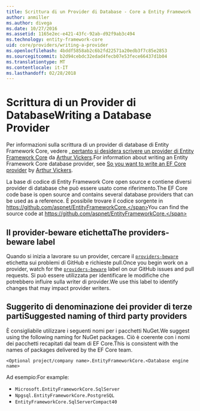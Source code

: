 ```yaml
---
title: Scrittura di un Provider di Database - Core a Entity Framework
author: anmiller
ms.author: divega
ms.date: 10/27/2016
ms.assetid: 1165e2ec-e421-43fc-92ab-d92f9ab3c494
ms.technology: entity-framework-core
uid: core/providers/writing-a-provider
ms.openlocfilehash: 4bddf5858ab2c6b2fd22571a20edb3f7c85e2853
ms.sourcegitcommit: b2d94cebdc32edad4fecb07e53fece66437d1b04
ms.translationtype: MT
ms.contentlocale: it-IT
ms.lasthandoff: 02/28/2018
---
```

# <a name="writing-a-database-provider"></a><span data-ttu-id="fa4b9-102">Scrittura di un Provider di Database</span><span class="sxs-lookup"><span data-stu-id="fa4b9-102">Writing a Database Provider</span></span>

<span data-ttu-id="fa4b9-103">Per informazioni sulla scrittura di un provider di database di Entity Framework Core, vedere [, pertanto si desidera scrivere un provider di Entity Framework Core](https://blog.oneunicorn.com/2016/11/11/so-you-want-to-write-an-ef-core-provider/) da [Arthur Vickers](https://github.com/ajcvickers).</span><span class="sxs-lookup"><span data-stu-id="fa4b9-103">For information about writing an Entity Framework Core database provider, see [So you want to write an EF Core provider](https://blog.oneunicorn.com/2016/11/11/so-you-want-to-write-an-ef-core-provider/) by [Arthur Vickers](https://github.com/ajcvickers).</span></span>

<span data-ttu-id="fa4b9-104">La base di codice di Entity Framework Core open source e contiene diversi provider di database che può essere usato come riferimento.</span><span class="sxs-lookup"><span data-stu-id="fa4b9-104">The EF Core code base is open source and contains several database providers that can be used as a reference.</span></span> <span data-ttu-id="fa4b9-105">È possibile trovare il codice sorgente in https://github.com/aspnet/EntityFrameworkCore.</span><span class="sxs-lookup"><span data-stu-id="fa4b9-105">You can find the source code at https://github.com/aspnet/EntityFrameworkCore.</span></span>

## <a name="the-providers-beware-label"></a><span data-ttu-id="fa4b9-106">Il provider-beware etichetta</span><span class="sxs-lookup"><span data-stu-id="fa4b9-106">The providers-beware label</span></span>

<span data-ttu-id="fa4b9-107">Quando si inizia a lavorare su un provider, cercare il [ `providers-beware` ](https://github.com/aspnet/EntityFrameworkCore/labels/providers-beware) etichetta sui problemi di GitHub e richieste pull.</span><span class="sxs-lookup"><span data-stu-id="fa4b9-107">Once you begin work on a provider, watch for the [`providers-beware`](https://github.com/aspnet/EntityFrameworkCore/labels/providers-beware) label on our GitHub issues and pull requests.</span></span> <span data-ttu-id="fa4b9-108">Si può essere utilizzata per identificare le modifiche che potrebbero influire sulla writer di provider.</span><span class="sxs-lookup"><span data-stu-id="fa4b9-108">We use this label to identify changes that may impact provider writers.</span></span>

## <a name="suggested-naming-of-third-party-providers"></a><span data-ttu-id="fa4b9-109">Suggerito di denominazione dei provider di terze parti</span><span class="sxs-lookup"><span data-stu-id="fa4b9-109">Suggested naming of third party providers</span></span>

<span data-ttu-id="fa4b9-110">È consigliabile utilizzare i seguenti nomi per i pacchetti NuGet.</span><span class="sxs-lookup"><span data-stu-id="fa4b9-110">We suggest using the following naming for NuGet packages.</span></span> <span data-ttu-id="fa4b9-111">Ciò è coerente con i nomi dei pacchetti recapitati dal team di EF Core.</span><span class="sxs-lookup"><span data-stu-id="fa4b9-111">This is consistent with the names of packages delivered by the EF Core team.</span></span>

`<Optional project/company name>.EntityFrameworkCore.<Database engine name>`

<span data-ttu-id="fa4b9-112">Ad esempio:</span><span class="sxs-lookup"><span data-stu-id="fa4b9-112">For example:</span></span>
* `Microsoft.EntityFrameworkCore.SqlServer`
* `Npgsql.EntityFrameworkCore.PostgreSQL`
* `EntityFrameworkCore.SqlServerCompact40`
